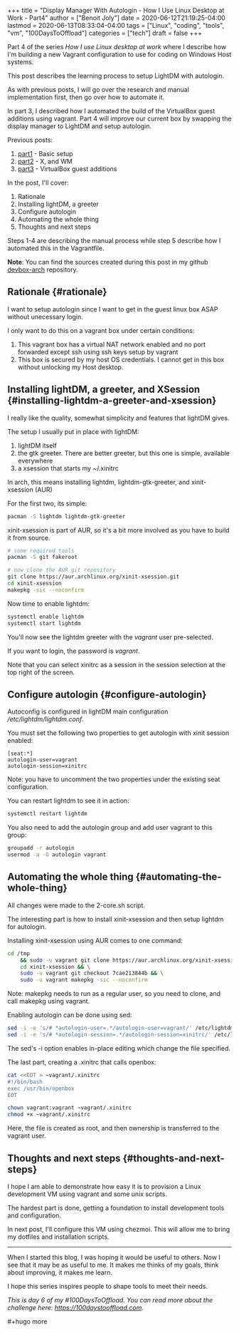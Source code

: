 +++
title = "Display Manager With Autologin - How I Use Linux Desktop at Work - Part4"
author = ["Benoit Joly"]
date = 2020-06-12T21:19:25-04:00
lastmod = 2020-06-13T08:33:04-04:00
tags = ["Linux", "coding", "tools", "vm", "100DaysToOffload"]
categories = ["tech"]
draft = false
+++

Part 4 of the series _How I use Linux desktop at work_ where I describe how I'm building a new Vagrant configuration to use for coding on Windows Host systems.

This post describes the learning process to setup LightDM with autologin.

As with previous posts, I will go over the research and manual implementation first, then go over how to automate it.

In part 3, I described how I automated the build of the VirtualBox guest additions using vagrant. Part 4 will improve our current box by swapping the display manager to LightDM and setup autologin.

Previous posts:

1.  [part1](https://blog.benoitj.ca/2020-05-29-how-i-use-linux-desktop-at-work-part1-basic-setup/) - Basic setup
2.  [part2](https://blog.benoitj.ca/2020-06-09-how-i-use-linux-desktop-at-work-part2-wm/) - X, and WM
3.  [part3](https://blog.benoitj.ca/2020-06-10-how-i-use-linux-desktop-at-work-part3-guest-additions/) - VirtualBox guest additions

In the post, I'll cover:

1.  Rationale
2.  Installing lightDM, a greeter
3.  Configure autologin
4.  Automating the whole thing
5.  Thoughts and next steps

Steps 1-4 are describing the manual process while step 5 describe how I automated this in the Vagrantfile.

**Note**: You can find the sources created during this post in my github [devbox-arch](https://github.com/benoitj/devbox-arch/tree/part4) repository.


## Rationale {#rationale}

I want to setup autologin since I want to get in the guest linux box ASAP without unecessary login.

I only want to do this on a vagrant box under certain conditions:

1.  This vagrant box has a virtual NAT network enabled and no port forwarded except ssh using ssh keys setup by vagrant
2.  This box is secured by my host OS credentials. I cannot get in this box without unlocking my Host desktop.


## Installing lightDM, a greeter, and XSession {#installing-lightdm-a-greeter-and-xsession}

I really like the quality, somewhat simplicity and features that lightDM gives.

The setup I usually put in place with lightDM:

1.  lightDM itself
2.  the gtk greeter. There are better greeter, but this one is simple, available everywhere
3.  a xsession that starts my ~/.xinitrc

In arch, this means installing lightdm, lightdm-gtk-greeter, and xinit-xsession (AUR)

For the first two, its simple:

```bash
pacman -S lightdm lightdm-gtk-greeter
```

xinit-xsession is part of AUR, so it's a bit more involved as you have to build it from source.

```bash
# some required tools
pacman -S git fakeroot

# now clone the AUR git repository
git clone https://aur.archlinux.org/xinit-xsession.git
cd xinit-xsession
makepkg -sic --noconfirm
```

Now time to enable lightdm:

```bash
systemctl enable lightdm
systemctl start lightdm
```

You'll now see the lightdm greeter with the _vagrant_ user pre-selected.

If you want to login, the password is _vagrant_.

Note that you can select xinitrc as a session in the session selection at the top right of the screen.


## Configure autologin {#configure-autologin}

Autoconfig is configured in lightDM main configuration _/etc/lightdm/lightdm.conf_.

You must set the following two properties to get autologin with xinit session enabled:

```configuration
[seat:*]
autologin-user=vagrant
autologin-session=xinitrc
```

Note: you have to uncomment the two properties under the existing seat configuration.

You can restart lightdm to see it in action:

```bash
systemctl restart lightdm
```

You also need to add the autologin group and add user vagrant to this group:

```bash
groupadd -r autologin
usermod -a -G autologin vagrant
```


## Automating the whole thing {#automating-the-whole-thing}

All changes were made to the 2-core.sh script.

The interesting part is how to install xinit-xsession and then setup lightdm for autologin.

Installing xinit-xsession using AUR comes to one command:

```bash
cd /tmp
    && sudo -u vagrant git clone https://aur.archlinux.org/xinit-xsession.git && \
    cd xinit-xsession && \
    sudo -u vagrant git checkout 7cae213844b && \
    sudo -u vagrant makepkg -sic --noconfirm
```

Note: makepkg needs to run as a regular user, so you need to clone, and call makepkg using vagrant.

Enabling autologin can be done using sed:

```bash
sed -i -e 's/# *autologin-user=.*/autologin-user=vagrant/' /etc/lightdm/lightdm.conf
sed -i -e 's/# *autologin-session=.*/autologin-session=xinitrc/' /etc/lightdm/lightdm.conf
```

The sed's -i option enables in-place editing which change the file specified.

The last part, creating a .xinitrc that calls openbox:

```bash
cat <<EOT > ~vagrant/.xinitrc
#!/bin/bash
exec /usr/bin/openbox
EOT

chown vagrant:vagrant ~vagrant/.xinitrc
chmod +x ~vagrant/.xinitrc
```

Here, the file is created as root, and then ownership is transferred to the vagrant user.


## Thoughts and next steps {#thoughts-and-next-steps}

I hope I am able to demonstrate how easy it is to provision a Linux development VM using vagrant and some unix scripts.

The hardest part is done, getting a foundation to install development tools and configuration.

In next post, I'll configure this VM using chezmoi. This will allow me to bring my dotfiles and installation scripts.

---

When I started this blog, I was hoping it would be useful to others. Now I see that it may be as useful to me. It makes me thinks of my goals, think about improving, it makes me learn.

I hope this series inspires people to shape tools to meet their needs.

_This is day 6 of my #100DaysToOffload. You can read more about the challenge here: <https://100daystooffload.com>._

\#+hugo more
